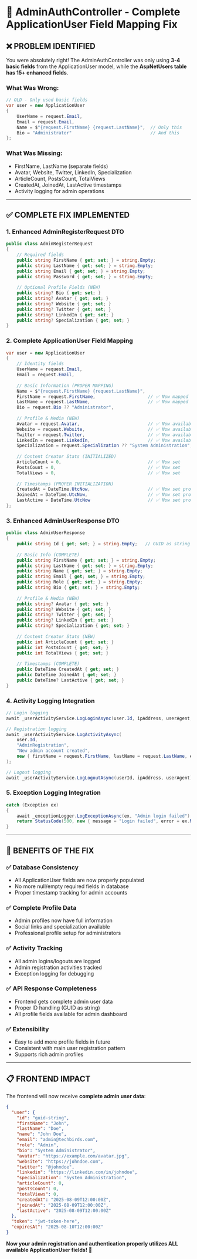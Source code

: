 # 🔧 **AdminAuthController - Complete ApplicationUser Field Mapping Fix**

## ❌ **PROBLEM IDENTIFIED**

You were absolutely right! The AdminAuthController was only using **3-4 basic fields** from the ApplicationUser model, while the **AspNetUsers table has 15+ enhanced fields**.

### **What Was Wrong:**
```csharp
// OLD - Only used basic fields
var user = new ApplicationUser
{
    UserName = request.Email,
    Email = request.Email,
    Name = $"{request.FirstName} {request.LastName}",  // Only this
    Bio = "Administrator"                              // And this
};
```

### **What Was Missing:**
- FirstName, LastName (separate fields)
- Avatar, Website, Twitter, LinkedIn, Specialization
- ArticleCount, PostsCount, TotalViews
- CreatedAt, JoinedAt, LastActive timestamps
- Activity logging for admin operations

---

## ✅ **COMPLETE FIX IMPLEMENTED**

### **1. Enhanced AdminRegisterRequest DTO**
```csharp
public class AdminRegisterRequest
{
    // Required fields
    public string FirstName { get; set; } = string.Empty;
    public string LastName { get; set; } = string.Empty;
    public string Email { get; set; } = string.Empty;
    public string Password { get; set; } = string.Empty;
    
    // Optional Profile Fields (NEW)
    public string? Bio { get; set; }
    public string? Avatar { get; set; }
    public string? Website { get; set; }
    public string? Twitter { get; set; }
    public string? LinkedIn { get; set; }
    public string? Specialization { get; set; }
}
```

### **2. Complete ApplicationUser Field Mapping**
```csharp
var user = new ApplicationUser
{
    // Identity fields
    UserName = request.Email,
    Email = request.Email,
    
    // Basic Information (PROPER MAPPING)
    Name = $"{request.FirstName} {request.LastName}",
    FirstName = request.FirstName,                    // ✅ Now mapped
    LastName = request.LastName,                      // ✅ Now mapped
    Bio = request.Bio ?? "Administrator",
    
    // Profile & Media (NEW)
    Avatar = request.Avatar,                          // ✅ Now available
    Website = request.Website,                        // ✅ Now available
    Twitter = request.Twitter,                        // ✅ Now available
    LinkedIn = request.LinkedIn,                      // ✅ Now available
    Specialization = request.Specialization ?? "System Administration", // ✅ Now available
    
    // Content Creator Stats (INITIALIZED)
    ArticleCount = 0,                                 // ✅ Now set
    PostsCount = 0,                                   // ✅ Now set
    TotalViews = 0,                                   // ✅ Now set
    
    // Timestamps (PROPER INITIALIZATION)
    CreatedAt = DateTime.UtcNow,                      // ✅ Now set properly
    JoinedAt = DateTime.UtcNow,                       // ✅ Now set properly
    LastActive = DateTime.UtcNow                      // ✅ Now set properly
};
```

### **3. Enhanced AdminUserResponse DTO**
```csharp
public class AdminUserResponse
{
    public string Id { get; set; } = string.Empty;   // GUID as string
    
    // Basic Info (COMPLETE)
    public string FirstName { get; set; } = string.Empty;
    public string LastName { get; set; } = string.Empty;
    public string Name { get; set; } = string.Empty;
    public string Email { get; set; } = string.Empty;
    public string Role { get; set; } = string.Empty;
    public string Bio { get; set; } = string.Empty;
    
    // Profile & Media (NEW)
    public string? Avatar { get; set; }
    public string? Website { get; set; }
    public string? Twitter { get; set; }
    public string? LinkedIn { get; set; }
    public string? Specialization { get; set; }
    
    // Content Creator Stats (NEW)
    public int ArticleCount { get; set; }
    public int PostsCount { get; set; }
    public int TotalViews { get; set; }
    
    // Timestamps (COMPLETE)
    public DateTime CreatedAt { get; set; }
    public DateTime JoinedAt { get; set; }
    public DateTime? LastActive { get; set; }
}
```

### **4. Activity Logging Integration**
```csharp
// Login logging
await _userActivityService.LogLoginAsync(user.Id, ipAddress, userAgent, true, "Admin login successful");

// Registration logging
await _userActivityService.LogActivityAsync(
    user.Id,
    "AdminRegistration", 
    "New admin account created",
    new { firstName = request.FirstName, lastName = request.LastName, email = request.Email }
);

// Logout logging
await _userActivityService.LogLogoutAsync(userId, ipAddress, userAgent);
```

### **5. Exception Logging Integration**
```csharp
catch (Exception ex)
{
    await _exceptionLogger.LogExceptionAsync(ex, "Admin login failed");
    return StatusCode(500, new { message = "Login failed", error = ex.Message });
}
```

---

## 🚀 **BENEFITS OF THE FIX**

### **✅ Database Consistency**
- All ApplicationUser fields are now properly populated
- No more null/empty required fields in database
- Proper timestamp tracking for admin accounts

### **✅ Complete Profile Data**
- Admin profiles now have full information
- Social links and specialization available
- Professional profile setup for administrators

### **✅ Activity Tracking**
- All admin logins/logouts are logged
- Admin registration activities tracked
- Exception logging for debugging

### **✅ API Response Completeness**
- Frontend gets complete admin user data
- Proper ID handling (GUID as string)
- All profile fields available for admin dashboard

### **✅ Extensibility**
- Easy to add more profile fields in future
- Consistent with main user registration pattern
- Supports rich admin profiles

---

## 📋 **FRONTEND IMPACT**

The frontend will now receive **complete admin user data**:

```json
{
  "user": {
    "id": "guid-string",
    "firstName": "John",
    "lastName": "Doe", 
    "name": "John Doe",
    "email": "admin@techbirds.com",
    "role": "Admin",
    "bio": "System Administrator",
    "avatar": "https://example.com/avatar.jpg",
    "website": "https://johndoe.com",
    "twitter": "@johndoe",
    "linkedin": "https://linkedin.com/in/johndoe",
    "specialization": "System Administration",
    "articleCount": 0,
    "postsCount": 0,
    "totalViews": 0,
    "createdAt": "2025-08-09T12:00:00Z",
    "joinedAt": "2025-08-09T12:00:00Z",
    "lastActive": "2025-08-09T12:00:00Z"
  },
  "token": "jwt-token-here",
  "expiresAt": "2025-08-10T12:00:00Z"
}
```

**Now your admin registration and authentication properly utilizes ALL available ApplicationUser fields!** 🎉
